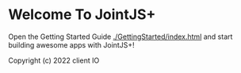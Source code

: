 # Welcome To JointJS+

Open the Getting Started Guide [./GettingStarted/index.html](./GettingStarted/index.html) and start building awesome apps with JointJS+!

Copyright (c) 2022 client IO
